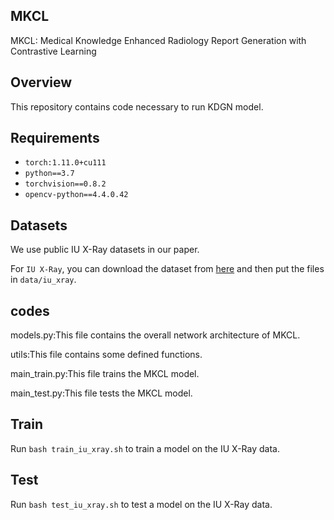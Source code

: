 ## MKCL
 MKCL: Medical Knowledge Enhanced Radiology Report Generation with Contrastive Learning

## Overview
This repository contains code necessary to run KDGN model. 

## Requirements
- `torch:1.11.0+cu111`
- `python==3.7`
- `torchvision==0.8.2`
- `opencv-python==4.4.0.42`
## Datasets
We use public IU X-Ray datasets in our paper.

For `IU X-Ray`, you can download the dataset from [here](https://drive.google.com/file/d/1c0BXEuDy8Cmm2jfN0YYGkQxFZd2ZIoLg/view?usp=sharing) and then put the files in `data/iu_xray`.
## codes
models.py:This file contains the overall network architecture of MKCL.

utils:This file contains some defined functions.

main_train.py:This file trains the MKCL model.

main_test.py:This file tests the MKCL model.


## Train

Run `bash train_iu_xray.sh` to train a model on the IU X-Ray data.

## Test

Run `bash test_iu_xray.sh` to test a model on the IU X-Ray data.
